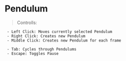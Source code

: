 # Pendulum

> Controlls:

     - Left Click: Moves currently selected Pendulum
     - Right Click: Creates new Pendulum 
     - Middle Click: Creates new Pendulum for each frame 
     
     - Tab: Cycles through Pendulums
     - Escape: Toggles Pause 
     
